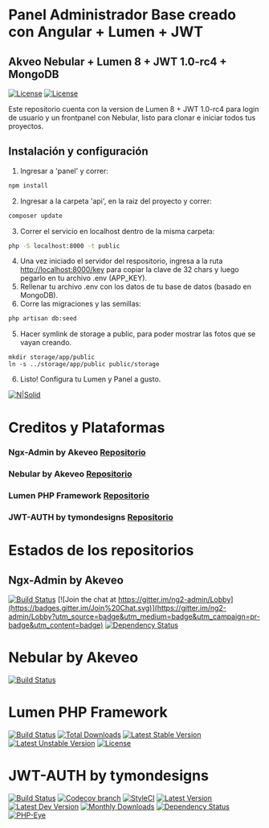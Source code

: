 # Panel Administrador Base creado con Angular + Lumen + JWT
## Akveo Nebular + Lumen 8 + JWT 1.0-rc4 + MongoDB

[![License](http://manu.cloud/wp-content/uploads/2017/03/manucloud_creador.png)](https://manu.cloud)
[![License](https://poser.pugx.org/laravel/lumen-framework/license.svg)](https://opensource.org/licenses/MIT)

Este repositorio cuenta con la version de Lumen 8 + JWT 1.0-rc4 para login de usuario y un frontpanel con Nebular, listo para clonar e iniciar todos tus proyectos.

## Instalación y configuración

1. Ingresar a 'panel' y correr:
```sh
npm install
```
2. Ingresar a la carpeta 'api', en la raiz del proyecto y correr:
```sh
composer update
```
3. Correr el servicio en localhost dentro de la misma carpeta:
```sh
php -S localhost:8000 -t public
```
4. Una vez iniciado el servidor del respositorio, ingresa a la ruta <a target="_blank" href="http://localhost:8000/key">http://localhost:8000/key</a> para copiar la clave de 32 chars y luego pegarlo en tu archivo .env (APP_KEY).
5. Rellenar tu archivo .env con los datos de tu base de datos (basado en MongoDB).
5. Corre las migraciones y las semillas:

```sh
php artisan db:seed
```

5. Hacer symlink de storage a public, para poder mostrar las fotos que se vayan creando.
```
mkdir storage/app/public
ln -s ../storage/app/public public/storage
````


6. Listo! Configura tu Lumen y Panel a gusto.


[![N|Solid](http://manu.cloud/wp-content/uploads/2017/03/manucloud_createby.png)](https://manu.cloud)

# Creditos y Plataformas

### Ngx-Admin by Akeveo <a target="_blank" href="https://github.com/akveo/ngx-admin">Repositorio</a>
### Nebular by Akeveo <a target="_blank" href="https://akveo.github.io/nebular/">Repositorio</a>
### Lumen PHP Framework <a target="_blank" href="https://github.com/laravel/lumen-framework">Repositorio</a>
### JWT-AUTH by tymondesigns <a target="_blank" href="https://github.com/tymondesigns/jwt-auth">Repositorio</a>

# Estados de los repositorios

## Ngx-Admin by Akeveo
[![Build Status](https://travis-ci.org/akveo/ngx-admin.svg?branch=master)](https://travis-ci.org/akveo/ngx-admin)
[![Join the chat at https://gitter.im/ng2-admin/Lobby](https://badges.gitter.im/Join%20Chat.svg)](https://gitter.im/ng2-admin/Lobby?utm_source=badge&utm_medium=badge&utm_campaign=pr-badge&utm_content=badge)
[![Dependency Status](https://david-dm.org/akveo/ngx-admin/status.svg)](https://david-dm.org/akveo/ng2-admin)

# Nebular by Akeveo
[![Build Status](https://travis-ci.org/akveo/nebular.svg?branch=master)](https://travis-ci.org/akveo/nebular)

# Lumen PHP Framework
[![Build Status](https://travis-ci.org/laravel/lumen-framework.svg)](https://travis-ci.org/laravel/lumen-framework)
[![Total Downloads](https://poser.pugx.org/laravel/lumen-framework/d/total.svg)](https://packagist.org/packages/laravel/lumen-framework)
[![Latest Stable Version](https://poser.pugx.org/laravel/lumen-framework/v/stable.svg)](https://packagist.org/packages/laravel/lumen-framework)
[![Latest Unstable Version](https://poser.pugx.org/laravel/lumen-framework/v/unstable.svg)](https://packagist.org/packages/laravel/lumen-framework)
[![License](https://poser.pugx.org/laravel/lumen-framework/license.svg)](https://packagist.org/packages/laravel/lumen-framework)

# JWT-AUTH by tymondesigns
[![Build Status](http://img.shields.io/travis/tymondesigns/jwt-auth/master.svg?style=flat-square)](https://travis-ci.org/tymondesigns/jwt-auth)
[![Codecov branch](https://img.shields.io/codecov/c/github/tymondesigns/jwt-auth/develop.svg?style=flat-square)](https://codecov.io/github/tymondesigns/jwt-auth)
[![StyleCI](https://styleci.io/repos/23680678/shield?style=flat-square)](https://styleci.io/repos/23680678)
[![Latest Version](http://img.shields.io/packagist/v/tymon/jwt-auth.svg?style=flat-square)](https://packagist.org/packages/tymon/jwt-auth)
[![Latest Dev Version](https://img.shields.io/packagist/vpre/tymon/jwt-auth.svg?style=flat-square)](https://packagist.org/packages/tymon/jwt-auth#dev-develop)
[![Monthly Downloads](https://img.shields.io/packagist/dm/tymon/jwt-auth.svg?style=flat-square)](https://packagist.org/packages/tymon/jwt-auth)
[![Dependency Status](https://www.versioneye.com/php/tymon:jwt-auth/dev-develop/badge?style=flat-square)](https://www.versioneye.com/php/tymon:jwt-auth/dev-develop)
[![PHP-Eye](https://php-eye.com/badge/tymon/jwt-auth/tested.svg?style=flat-square)](https://php-eye.com/package/tymon/jwt-auth)
